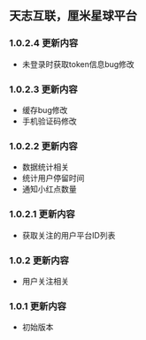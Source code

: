 

## 天志互联，厘米星球平台

### 1.0.2.4 更新内容
* 未登录时获取token信息bug修改

### 1.0.2.3 更新内容
* 缓存bug修改
* 手机验证码修改

### 1.0.2.2 更新内容
* 数据统计相关
* 统计用户停留时间
* 通知小红点数量

### 1.0.2.1 更新内容
* 获取关注的用户平台ID列表

### 1.0.2 更新内容
* 用户关注相关

### 1.0.1 更新内容
* 初始版本